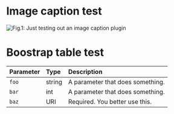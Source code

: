 # Image caption test

![Fig.1: Just testing out an image caption plugin](\assets\images\nothing_to_see_here_naked_gun.gif)

# Boostrap table test

| Parameter       | Type   | Description |
| :--------------- | :------ | :----------- |
| `foo` | string | A parameter that does something. |
| `bar` | int | A parameter that does something. |
| `baz` | URI     | Required. You better use this. |
